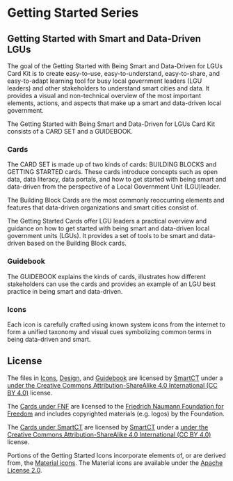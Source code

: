# Getting Started Series
## Getting Started with Smart and Data-Driven LGUs
The goal of the Getting Started with Being Smart and Data-Driven for LGUs Card Kit is to create easy-to-use, easy-to-understand, easy-to-share, and easy-to-adapt learning tool for busy local government leaders (LGU leaders) and other stakeholders to understand smart cities and data. It provides a visual and non-technical overview of the most important elements, actions, and aspects that make up a smart and data-driven local government.

The Getting Started with Being Smart and Data-Driven for LGUs Card Kit consists of a CARD SET and a GUIDEBOOK. 

### Cards
The CARD SET is made up of two kinds of cards: BUILDING BLOCKS and GETTING STARTED cards. These cards introduce concepts such as open data, data literacy, data portals, and how to get started with being smart and data-driven from the perspective of a Local
Government Unit (LGU)leader.

The Building Block Cards are the most commonly reoccurring elements and features that data-driven organizations and smart cities consist of.

The Getting Started Cards offer LGU leaders a practical overview and guidance on how
to get started with being smart and data-driven local government units (LGUs). It provides a set of tools to be smart and data-driven based on the Building Block cards.

### Guidebook
The GUIDEBOOK explains the kinds of cards, illustrates how different stakeholders can use the cards and provides an example of an LGU best practice in being smart and data-driven.

### Icons
Each icon is carefully crafted using known system icons from the internet to form a unified taxonomy and visual cues symbolizing common terms in being data-driven and smart.

## License
The files in [Icons](getting-started_icons), [Design](getting-started_design), and [Guidebook](getting-started_guidebook) are licensed by [SmartCT](https://smartct.org) under a [ under the Creative Commons Attribution-ShareAlike 4.0 International (CC BY 4.0)](https://creativecommons.org/licenses/by-sa/4.0/) license.

The [Cards under FNF](getting-started_cards/fnf/) are licensed to the [Friedrich Naumann Foundation for Freedom](https://www.freiheit.org/philippines) and includes copyrighted materials (e.g. logos) by the Foundation.

The [Cards under SmartCT](getting-started_cards/smartct/) are licensed by [SmartCT](https://smartct.org) under a [ under the Creative Commons Attribution-ShareAlike 4.0 International (CC BY 4.0)](https://creativecommons.org/licenses/by-sa/4.0/) license.

Portions of the Getting Started Icons incorporate elements of, or are derived from, the [Material icons](https://fonts.google.com/icons). The Material icons are available under the [Apache License 2.0](https://www.apache.org/licenses/LICENSE-2.0.html).
